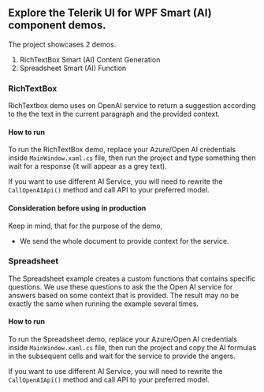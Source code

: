 ## Explore the Telerik UI for WPF Smart (AI) component demos. 

The project showcases 2 demos. 

1. RichTextBox Smart (AI) Content Generation
2. Spreadsheet Smart (AI) Function

### RichTextBox
RichTextbox demo uses on OpenAI service to return a suggestion according to the the text in the current paragraph and the provided context. 

#### How to run
To run the RichTextBox demo, replace your Azure/Open AI credentials inside `MainWindow.xaml.cs` file, then run the project and type something then wait for a response (it will appear as a grey text).

If you want to use different AI Service, you will need to rewrite the `CallOpenAIApi()` method and call API to your preferred model. 

#### Consideration before using in production
Keep in mind, that for the purpose of the demo, 
- We send the whole document to provide context for the service.

### Spreadsheet
The Spreadsheet example creates a custom functions that contains specific questions. We use these questions to ask the the Open AI service for answers based on some context that is provided. The result may no be exactly the same when running the example several times.  
 
#### How to run
To run the Spreadsheet demo, replace your Azure/Open AI credentials inside `MainWindow.xaml.cs` file, then run the project and copy the AI formulas in the subsequent cells and wait for the service to provide the angers. 

If you want to use different AI Service, you will need to rewrite the `CallOpenAIApi()` method and call API to your preferred model. 